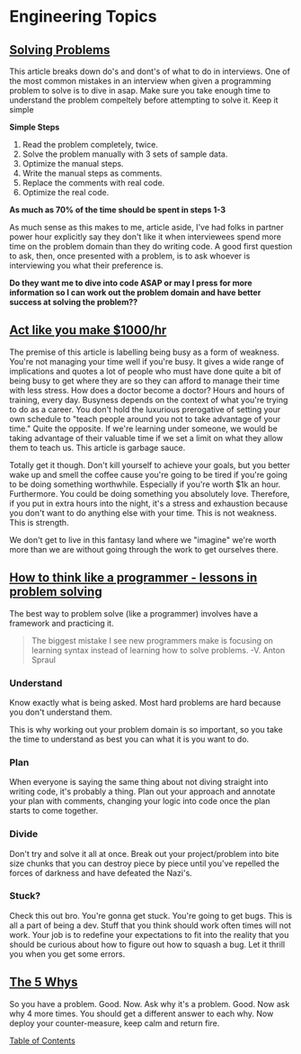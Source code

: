 # Engineering Topics

## [Solving Problems](https://simpleprogrammer.com/solving-problems-breaking-it-down/)

This article breaks down do's and dont's of what to do in interviews.
One of the most common mistakes in an interview when given a programming problem to solve is to dive in asap.
Make sure you take enough time to understand the problem compeltely before attempting to solve it.
Keep it simple

**Simple Steps**

1. Read the problem completely, twice.
1. Solve the problem manually with 3 sets of sample data.
1. Optimize the manual steps.
1. Write the manual steps as comments.
1. Replace the comments with real code.
1. Optimize the real code.

**As much as 70% of the time should be spent in steps 1-3**

As much sense as this makes to me, article aside, I've had folks in partner power hour explicitly say they don't like it when interviewees spend more time on the problem domain than they do writing code. A good first question to ask, then, once presented with a problem, is to ask whoever is interviewing you what their preference is.

**Do they want me to dive into code ASAP or may I press for more information so I can work out the problem domain and have better success at solving the problem??**

## [Act like you make \$1000/hr](https://medium.com/swlh/pretend-your-time-is-worth-1-000-hour-and-youll-become-100x-more-productive-f04628bb3e6d)

The premise of this article is labelling being busy as a form of weakness. You're not managing your time well if you're busy.
It gives a wide range of implications and quotes a lot of people who must have done quite a bit of being busy to get where they are so they can afford to manage their time with less stress.
How does a doctor become a doctor? Hours and hours of training, every day.
Busyness depends on the context of what you're trying to do as a career. You don't hold the luxurious prerogative of setting your own schedule to "teach people around you not to take advantage of your time." Quite the opposite. If we're learning under someone, we would be taking advantage of their valuable time if we set a limit on what they allow them to teach us.
This article is garbage sauce.

Totally get it though. Don't kill yourself to achieve your goals, but you better wake up and smell the coffee cause you're going to be tired if you're going to be doing something worthwhile. Especially if you're worth \$1k an hour.
Furthermore. You could be doing something you absolutely love. Therefore, if you put in extra hours into the night, it's a stress and exhaustion because you don't want to do anything else with your time.
This is not weakness. This is strength.

We don't get to live in this fantasy land where we "imagine" we're worth more than we are without going through the work to get ourselves there.

## [How to think like a programmer - lessons in problem solving](https://www.freecodecamp.org/news/how-to-think-like-a-programmer-lessons-in-problem-solving-d1d8bf1de7d2/)

The best way to problem solve (like a programmer) involves have a framework and practicing it.

> The biggest mistake I see new programmers make is focusing on learning syntax instead of learning how to solve problems.
> -V. Anton Spraul

### Understand

Know exactly what is being asked. Most hard problems are hard because you don't understand them.

This is why working out your problem domain is so important, so you take the time to understand as best you can what it is you want to do.

### Plan

When everyone is saying the same thing about not diving straight into writing code, it's probably a thing. Plan out your approach and annotate your plan with comments, changing your logic into code once the plan starts to come together.

### Divide

Don't try and solve it all at once. Break out your project/problem into bite size chunks that you can destroy piece by piece until you've repelled the forces of darkness and have defeated the Nazi's.

### Stuck?

Check this out bro. You're gonna get stuck. You're going to get bugs. This is all a part of being a dev.
Stuff that you think should work often times will not work.
Your job is to redefine your expectations to fit into the reality that you should be curious about how to figure out how to squash a bug. Let it thrill you when you get some errors.

## [The 5 Whys](https://www.mindtools.com/pages/article/newTMC_5W.htm)

So you have a problem. Good. Now. Ask why it's a problem. Good. Now ask why 4 more times. You should get a different answer to each why. Now deploy your counter-measure, keep calm and return fire.

[Table of Contents](../index.md)
